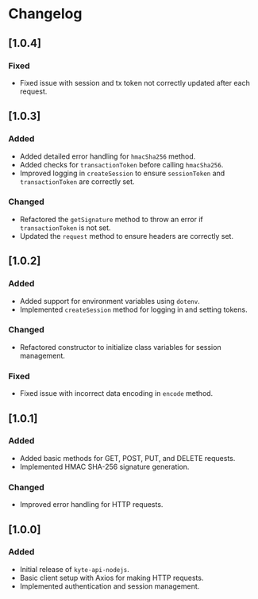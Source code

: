 # Changelog

## [1.0.4]
### Fixed
- Fixed issue with session and tx token not correctly updated after each request.

## [1.0.3]
### Added
- Added detailed error handling for `hmacSha256` method.
- Added checks for `transactionToken` before calling `hmacSha256`.
- Improved logging in `createSession` to ensure `sessionToken` and `transactionToken` are correctly set.

### Changed
- Refactored the `getSignature` method to throw an error if `transactionToken` is not set.
- Updated the `request` method to ensure headers are correctly set.

## [1.0.2]
### Added
- Added support for environment variables using `dotenv`.
- Implemented `createSession` method for logging in and setting tokens.

### Changed
- Refactored constructor to initialize class variables for session management.

### Fixed
- Fixed issue with incorrect data encoding in `encode` method.

## [1.0.1]
### Added
- Added basic methods for GET, POST, PUT, and DELETE requests.
- Implemented HMAC SHA-256 signature generation.

### Changed
- Improved error handling for HTTP requests.

## [1.0.0]
### Added
- Initial release of `kyte-api-nodejs`.
- Basic client setup with Axios for making HTTP requests.
- Implemented authentication and session management.

